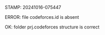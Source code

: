 STAMP: 20241016-075447
ERROR: file codeforces.id is absent
OK: folder prj.codeforces structure is correct

